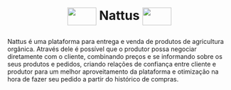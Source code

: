 <h1><p align=center><img align="center" src="https://i.imgur.com/POQY3Qd.png" height="40" width="65"/> Nattus <img align="center" src="https://i.imgur.com/POQY3Qd.png" height="40" width="65"/></p></h1>

<p>Nattus é uma plataforma para entrega e venda de produtos de agricultura orgânica. Através dele é possível que o produtor possa negociar diretamente com o cliente, combinando preços e se informando sobre os seus produtos e pedidos, criando relações de confiança entre cliente e produtor para um melhor aproveitamento da plataforma e otimização na hora de fazer seu pedido a partir do histórico de compras.</p>
